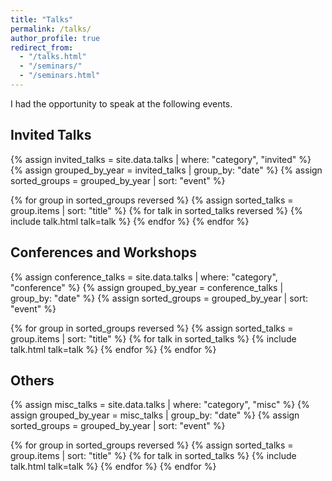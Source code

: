 ```yaml
---
title: "Talks"
permalink: /talks/
author_profile: true
redirect_from:
  - "/talks.html"
  - "/seminars/"
  - "/seminars.html"
---
```


I had the opportunity to speak at the following events.

## Invited Talks

{% assign invited_talks = site.data.talks | where: "category", "invited" %}
{% assign grouped_by_year = invited_talks | group_by: "date" %}
{% assign sorted_groups = grouped_by_year | sort: "event" %}

{% for group in sorted_groups reversed %}
{% assign sorted_talks = group.items | sort: "title" %}
{% for talk in sorted_talks reversed %}
{% include talk.html talk=talk %}
{% endfor %}
{% endfor %}

## Conferences and Workshops

{% assign conference_talks = site.data.talks | where: "category", "conference" %}
{% assign grouped_by_year = conference_talks | group_by: "date" %}
{% assign sorted_groups = grouped_by_year | sort: "event" %}

{% for group in sorted_groups reversed %}
{% assign sorted_talks = group.items | sort: "title" %}
{% for talk in sorted_talks %}
{% include talk.html talk=talk %}
{% endfor %}
{% endfor %}

## Others

{% assign misc_talks = site.data.talks | where: "category", "misc" %}
{% assign grouped_by_year = misc_talks | group_by: "date" %}
{% assign sorted_groups = grouped_by_year | sort: "event" %}

{% for group in sorted_groups reversed %}
{% assign sorted_talks = group.items | sort: "title" %}
{% for talk in sorted_talks %}
{% include talk.html talk=talk %}
{% endfor %}
{% endfor %}
